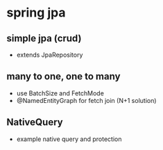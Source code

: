 # spring jpa
 
## simple jpa (crud)
 - extends JpaRepository 
 
## many to one, one to many
 - use BatchSize and FetchMode
 - @NamedEntityGraph for fetch join (N+1 solution)
 
## NativeQuery 
 - example native query and protection
 
